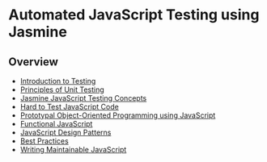 Automated JavaScript Testing using Jasmine
==========================================

Overview
--------
- [Introduction to Testing](intro_testing.md)
- [Principles of Unit Testing](intro_unit_testing.md)
- [Jasmine JavaScript Testing Concepts](jasmine_js_testing.md)
- [Hard to Test JavaScript Code](hard_to_test_js_code.md)
- [Prototypal Object-Oriented Programming using JavaScript](prototypal_oop.md)
- [Functional JavaScript](functional_js.md)
- [JavaScript Design Patterns](design_patterns.md)
- [Best Practices](best_practices.md)
- [Writing Maintainable JavaScript](maintainable_js.md)